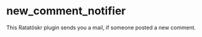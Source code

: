 new_comment_notifier
====================

This Ratatöskr plugin sends you a mail, if someone posted a new comment.